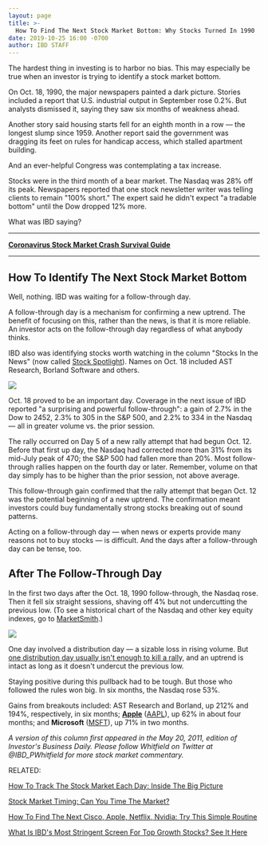 ```yaml
---
layout: page
title: >-
  How To Find The Next Stock Market Bottom: Why Stocks Turned In 1990
date: 2019-10-25 16:00 -0700
author: IBD STAFF
---
```





The hardest thing in investing is to harbor no bias. This may especially be true when an investor is trying to identify a stock market bottom.




On Oct. 18, 1990, the major newspapers painted a dark picture. Stories included a report that U.S. industrial output in September rose 0.2%. But analysts dismissed it, saying they saw six months of weakness ahead.


Another story said housing starts fell for an eighth month in a row — the longest slump since 1959. Another report said the government was dragging its feet on rules for handicap access, which stalled apartment building.


And an ever-helpful Congress was contemplating a tax increase.


Stocks were in the third month of a bear market. The Nasdaq was 28% off its peak. Newspapers reported that one stock newsletter writer was telling clients to remain "100% short." The expert said he didn't expect "a tradable bottom" until the Dow dropped 12% more.


What was IBD saying?




---


[**Coronavirus Stock Market Crash Survival Guide**](https://www.investors.com/research/coronavirus-stock-market-crash-survival-guide/)




---


How To Identify The Next Stock Market Bottom
--------------------------------------------


Well, nothing. IBD was waiting for a follow-through day.


A follow-through day is a mechanism for confirming a new uptrend. The benefit of focusing on this, rather than the news, is that it is more reliable. An investor acts on the follow-through day regardless of what anybody thinks.


IBD also was identifying stocks worth watching in the column "Stocks In the News" (now called [Stock Spotlight](https://research.investors.com/stock-lists/stock-spotlight/)). Names on Oct. 18 included AST Research, Borland Software and others.


![](https://www.investors.com/wp-content/uploads/2018/12/IC_nsdq_121918-300x169.jpg)


Oct. 18 proved to be an important day. Coverage in the next issue of IBD reported "a surprising and powerful follow-through": a gain of 2.7% in the Dow to 2452, 2.3% to 305 in the S&P 500, and 2.2% to 334 in the Nasdaq — all in greater volume vs. the prior session.


The rally occurred on Day 5 of a new rally attempt that had begun Oct. 12. Before that first up day, the Nasdaq had corrected more than 31% from its mid-July peak of 470; the S&P 500 had fallen more than 20%. Most follow-through rallies happen on the fourth day or later. Remember, volume on that day simply has to be higher than the prior session, not above average.


This follow-through gain confirmed that the rally attempt that began Oct. 12 was the potential beginning of a new uptrend. The confirmation meant investors could buy fundamentally strong stocks breaking out of sound patterns.


Acting on a follow-through day — when news or experts provide many reasons not to buy stocks — is difficult. And the days after a follow-through day can be tense, too.


After The Follow-Through Day
----------------------------


In the first two days after the Oct. 18, 1990 follow-through, the Nasdaq rose. Then it fell six straight sessions, shaving off 4% but not undercutting the previous low. (To see a historical chart of the Nasdaq and other key equity indexes, go to [MarketSmith](https://marketsmith.investors.com).)


![](https://www.investors.com/wp-content/uploads/2018/10/IC102318-251x300.jpg)


One day involved a distribution day — a sizable loss in rising volume. But [one distribution day usually isn't enough to kill a rall](https://www.investors.com/how-to-invest/investors-corner/how-do-you-spot-a-major-market-top-easy-look-for-heavy-distribution/)y, and an uptrend is intact as long as it doesn't undercut the previous low.


Staying positive during this pullback had to be tough. But those who followed the rules won big. In six months, the Nasdaq rose 53%.


Gains from breakouts included: AST Research and Borland, up 212% and 194%, respectively, in six months; [**Apple**](https://www.investors.com/research/apple-stock-buy-now/) ([AAPL](https://research.investors.com/quote.aspx?symbol=AAPL)), up 62% in about four months; and **Microsoft** ([MSFT](https://research.investors.com/quote.aspx?symbol=MSFT)), up 71% in two months.


*A version of this column first appeared in the May 20, 2011, edition of Investor's Business Daily. Please follow Whitfield on Twitter at @IBD\_PWhitfield for more stock market commentary.*


RELATED:


[How To Track The Stock Market Each Day: Inside The Big Picture](https://www.investors.com/category/market-trend/the-big-picture/)


[Stock Market Timing: Can You Time The Market?](https://www.investors.com/how-to-invest/stock-market-timing-how-to-invest-in-stocks-tracking-bull-markets-bear-markets-stock-market-trends/)


[How To Find The Next Cisco, Apple, Netflix, Nvidia: Try This Simple Routine](https://www.investors.com/research/ibd-stock-analysis/how-to-invest-in-the-stock-market-start-with-a-simple-routine/)


[What Is IBD's Most Stringent Screen For Top Growth Stocks? See It Here](https://research.investors.com/stock-lists/sector-leaders)




